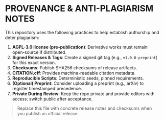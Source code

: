 # PROVENANCE & ANTI-PLAGIARISM NOTES

This repository uses the following practices to help establish authorship and deter plagiarism:

1. **AGPL-3.0 license (pre-publication)**: Derivative works must remain open-source if distributed.
2. **Signed Releases & Tags**: Create a signed git tag (e.g., `v1.0.0-preprint`) for this exact version.
3. **Checksums**: Publish SHA256 checksums of release artifacts.
4. **CITATION.cff**: Provides machine-readable citation metadata.
5. **Reproducible Scripts**: Deterministic seeds, pinned requirements.
6. **(Optional) Preprint**: Consider uploading a preprint (e.g., arXiv) to register timestamped precedence.
7. **Private During Review**: Keep the repo private and provide editors with access; switch public after acceptance.

> Replace this file with concrete release notes and checksums when you publish an official release.
